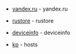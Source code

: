- [yandex.ru](https://yandex.ru) - yandex.ru

- [rustore](https://apps.rustore.ru/) - rustore

- [deviceinfo](https://www.deviceinfo.me/) - deviceinfo

- [kp](file:///etc/hosts) - hosts
